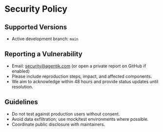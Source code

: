 # Security Policy

## Supported Versions
- Active development branch: `main`

## Reporting a Vulnerability
- Email: security@agentik.com (or open a private report on GitHub if enabled)
- Please include reproduction steps, impact, and affected components.
- We aim to acknowledge within 48 hours and provide status updates until resolution.

## Guidelines
- Do not test against production users without consent.
- Avoid data exfiltration; use mock/test environments where possible.
- Coordinate public disclosure with maintainers.

